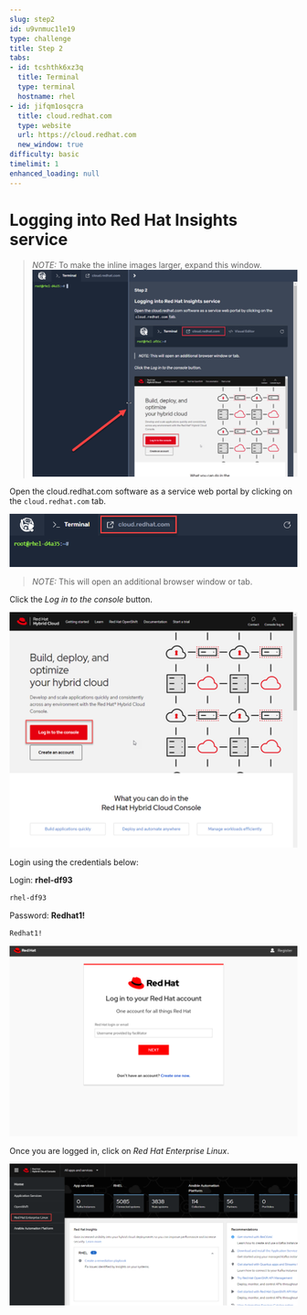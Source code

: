 ```yaml
---
slug: step2
id: u9vnmuc1le19
type: challenge
title: Step 2
tabs:
- id: tcshthk6xz3q
  title: Terminal
  type: terminal
  hostname: rhel
- id: jifqm1osqcra
  title: cloud.redhat.com
  type: website
  url: https://cloud.redhat.com
  new_window: true
difficulty: basic
timelimit: 1
enhanced_loading: null
---
```

# Logging into Red Hat Insights service

>_NOTE:_ To make the inline images larger, expand this window.
![Menu Slider](../assets/slider.png)

Open the cloud.redhat.com software as a service web portal by clicking on the `cloud.redhat.com` tab.

![cloud.redhat.com tab](../assets/cloud-redhat-tab.png)

>_NOTE:_ This will open an additional browser window or tab.

Click the _Log in to the console_ button.

![cloud.redhat.com Login](../assets/cloud-redhat-com-login.png)

Login using the credentials below:

Login: __rhel-df93__

```bash
rhel-df93
```

Password: __Redhat1!__

```bash
Redhat1!
```

![Red Hat Login screen](../assets/redhat-login-new.png)

Once you are logged in, click on _Red Hat Enterprise Linux_.

![cloud.redhat.com Homepage](../assets/console-rhel.png)
